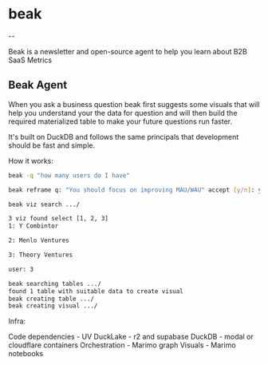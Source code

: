 # beak

--

Beak is a newsletter and open-source agent to help you learn about B2B SaaS Metrics

## Beak Agent

When you ask a business question beak first suggests some visuals that will help you understand your the data for question and will then build the required materialized table to make your future questions run faster.

It's built on DuckDB and follows the same principals that development should be fast and simple.

How it works:

```sh
beak -q "how many users do I have"

beak reframe q: "You should focus on improving MAU/WAU" accept [y/n]: y

beak viz search .../

3 viz found select [1, 2, 3]
1: Y Combintor

2: Menlo Ventures

3: Theory Ventures

user: 3

beak searching tables .../
found 1 table with suitable data to create visual
beak creating table .../
beak creating visual .../
```

Infra:

Code dependencies - UV
DuckLake - r2 and supabase
DuckDB - modal or cloudflare containers
Orchestration - Marimo graph
Visuals - Marimo notebooks

